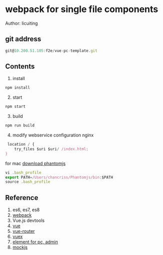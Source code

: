 webpack for single file components
============
Author: licuiting
## git address
``` js
git@10.200.51.105:f2e/vue-pc-template.git
```

## Contents 
1. install

``` js
npm install
```
2. start

``` js
npm start
```
3. build

``` js
npm run build
```
4. modify webservice configuration
nginx

``` js
 location / {
	try_files $uri $uri/ /index.html;
}
```

for mac
[download phantomjs](http://phantomjs.org/download.html)
``` js
vi .bash_profile
export PATH=/Users/chancriss/Phantomjs/bin:$PATH
source .bash_profile
```

## Reference 
1. es6, es7, es8
1. [webpack](https://webpack.js.org/)
1. Vue.js devtools
1. [vue](https://vuejs.org/) 
1. [vue-router](https://router.vuejs.org/en/) 
1. [vuex](https://vuex.vuejs.org/en/)
1. [element for pc, admin](http://element.eleme.io/#/en-US)
1. [mockjs](http://mockjs.com/)
